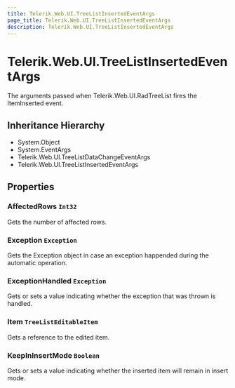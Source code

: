 ```yaml
---
title: Telerik.Web.UI.TreeListInsertedEventArgs
page_title: Telerik.Web.UI.TreeListInsertedEventArgs
description: Telerik.Web.UI.TreeListInsertedEventArgs
---
```


# Telerik.Web.UI.TreeListInsertedEventArgs

The arguments passed when Telerik.Web.UI.RadTreeList fires the ItemInserted event.

## Inheritance Hierarchy

* System.Object
* System.EventArgs
* Telerik.Web.UI.TreeListDataChangeEventArgs
* Telerik.Web.UI.TreeListInsertedEventArgs

## Properties

###  AffectedRows `Int32`

Gets the number of affected rows.

###  Exception `Exception`

Gets the Exception object in case an exception happended during
            the automatic operation.

###  ExceptionHandled `Exception`

Gets or sets a value indicating whether the exception
            that was thrown is handled.

###  Item `TreeListEditableItem`

Gets a reference to the edited item.

###  KeepInInsertMode `Boolean`

Gets or sets a value indicating whether the inserted item
            will remain in insert mode.

